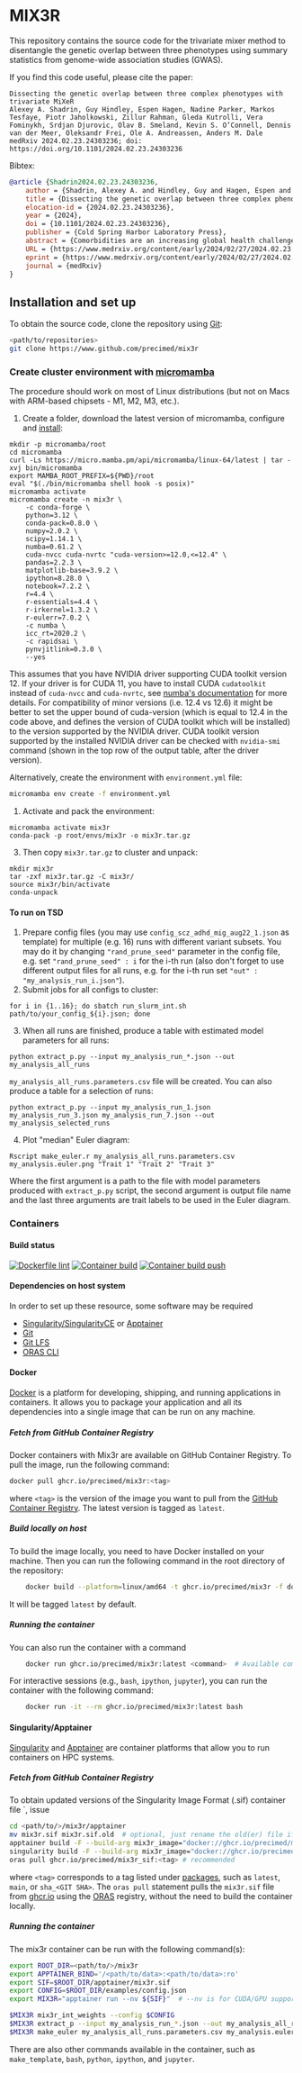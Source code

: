 # MIX3R

This repository contains the source code for the trivariate mixer method to disentangle the genetic overlap between three phenotypes using summary statistics from genome-wide association studies (GWAS).

If you find this code useful, please cite the paper:

    Dissecting the genetic overlap between three complex phenotypes with trivariate MiXeR
    Alexey A. Shadrin, Guy Hindley, Espen Hagen, Nadine Parker, Markos Tesfaye, Piotr Jaholkowski, Zillur Rahman, Gleda Kutrolli, Vera Fominykh, Srdjan Djurovic, Olav B. Smeland, Kevin S. O’Connell, Dennis van der Meer, Oleksandr Frei, Ole A. Andreassen, Anders M. Dale
    medRxiv 2024.02.23.24303236; doi: https://doi.org/10.1101/2024.02.23.24303236

Bibtex:

```bibtex
@article {Shadrin2024.02.23.24303236,
	author = {Shadrin, Alexey A. and Hindley, Guy and Hagen, Espen and Parker, Nadine and Tesfaye, Markos and Jaholkowski, Piotr and Rahman, Zillur and Kutrolli, Gleda and Fominykh, Vera and Djurovic, Srdjan and Smeland, Olav B. and O{\textquoteright}Connell, Kevin S. and van der Meer, Dennis and Frei, Oleksandr and Andreassen, Ole A. and Dale, Anders M.},
	title = {Dissecting the genetic overlap between three complex phenotypes with trivariate MiXeR},
	elocation-id = {2024.02.23.24303236},
	year = {2024},
	doi = {10.1101/2024.02.23.24303236},
	publisher = {Cold Spring Harbor Laboratory Press},
	abstract = {Comorbidities are an increasing global health challenge. Accumulating evidence suggests overlapping genetic architectures underlying comorbid complex human traits and disorders. The bivariate causal mixture model (MiXeR) can quantify the polygenic overlap between complex phenotypes beyond global genetic correlation. Still, the pattern of genetic overlap between three distinct phenotypes, which is important to better characterize multimorbidities, has previously not been possible to quantify. Here, we present and validate the trivariate MiXeR tool, which disentangles the pattern of genetic overlap between three phenotypes using summary statistics from genome-wide association studies (GWAS). Our simulations show that the trivariate MiXeR can reliably reconstruct different patterns of genetic overlap. We further demonstrate how the tool can be used to estimate the proportions of genetic overlap between three phenotypes using real GWAS data, providing examples of complex patterns of genetic overlap between diverse human traits and diseases that could not be deduced from bivariate analyses. This contributes to a better understanding of the etiology of complex phenotypes and the nature of their relationship, which may aid in dissecting comorbidity patterns and their biological underpinnings.Availability and implementation The trivariate MiXeR tool and auxiliary scripts, including source code, documentation and examples of use are available at https://github.com/precimed/mix3rCompeting Interest StatementSrdjan Djurovic has received speaker{\textquoteright}s Honoria from Lundbeck. Anders M. Dale is a Founder of and holds equity in CorTechs Labs, Inc, and serves on its Scientific Advisory Board. He is also a member of the Scientific Advisory Board of Human Longevity, Inc. (HLI), and the Mohn Medical Imaging and Visualization Centre in Bergen, Norway. He receives funding through a research agreement with General Electric Healthcare (GEHC). The terms of these arrangements have been reviewed and approved by the University of California, San Diego in accordance with its conflict-of-interest policies. Ole A. Andreassen has received speaker fees from Lundbeck, Janssen, Otsuka, and Sunovion and is a consultant to Cortechs.ai and Precision Health AS.Funding StatementThis work was supported by the Research Council of Norway (grants: 223273, 326813, 273291, 273446, 334920, 324499, 324252, 223273, 300309 and 248778). The European Economic Area and Norway Grants (grants: EEA-RO-NO-2018-0535 and EEA-RO-NO-2018-0573). European Union{\textquoteright}s Horizon 2020 Research and Innovation Programme (grants: 847776, 801133 and 964874). National Institutes of Health: U24DA041123, U24DA055330, 5R01MH124839-02 and R01MH123724-01. South-Eastern Norway Regional Health Authority (grant 2022073). KG Jebsen Stiftelsen, The South-East Norway Regional Health Authority (grant 2022-087).Author DeclarationsI confirm all relevant ethical guidelines have been followed, and any necessary IRB and/or ethics committee approvals have been obtained.YesThe details of the IRB/oversight body that provided approval or exemption for the research described are given below:The individual-level genotyping data for the current study were obtained from UK Biobank under accession number 27412. All researchers who wish to access this resource must register with UK Biobank by completing the registration form in the Access Management System. GWAS summary statistics data used in this study are publicly available and corresponding links are provided in the manuscript.I confirm that all necessary patient/participant consent has been obtained and the appropriate institutional forms have been archived, and that any patient/participant/sample identifiers included were not known to anyone (e.g., hospital staff, patients or participants themselves) outside the research group so cannot be used to identify individuals.YesI understand that all clinical trials and any other prospective interventional studies must be registered with an ICMJE-approved registry, such as ClinicalTrials.gov. I confirm that any such study reported in the manuscript has been registered and the trial registration ID is provided (note: if posting a prospective study registered retrospectively, please provide a statement in the trial ID field explaining why the study was not registered in advance).YesI have followed all appropriate research reporting guidelines, such as any relevant EQUATOR Network research reporting checklist(s) and other pertinent material, if applicable.YesAll data produced in the present work are contained in the manuscript. https://github.com/precimed/mix3r},
	URL = {https://www.medrxiv.org/content/early/2024/02/27/2024.02.23.24303236},
	eprint = {https://www.medrxiv.org/content/early/2024/02/27/2024.02.23.24303236.full.pdf},
	journal = {medRxiv}
}
```

## Installation and set up

To obtain the source code, clone the repository using [Git](https://git-scm.com/):

```bash
<path/to/repositories>
git clone https://www.github.com/precimed/mix3r
```

### Create cluster environment with [micromamba](https://mamba.readthedocs.io/en/latest/user_guide/micromamba.html)

The procedure should work on most of Linux distributions (but not on Macs with ARM-based chipsets - M1, M2, M3, etc.).

1. Create a folder, download the latest version of micromamba, configure and [install](https://mamba.readthedocs.io/en/latest/installation.html):

```
mkdir -p micromamba/root
cd micromamba
curl -Ls https://micro.mamba.pm/api/micromamba/linux-64/latest | tar -xvj bin/micromamba
export MAMBA_ROOT_PREFIX=${PWD}/root
eval "$(./bin/micromamba shell hook -s posix)"
micromamba activate
micromamba create -n mix3r \
    -c conda-forge \
    python=3.12 \
    conda-pack=0.8.0 \
    numpy=2.0.2 \
    scipy=1.14.1 \
    numba=0.61.2 \
    cuda-nvcc cuda-nvrtc "cuda-version>=12.0,<=12.4" \
    pandas=2.2.3 \
    matplotlib-base=3.9.2 \
    ipython=8.28.0 \
    notebook=7.2.2 \
    r=4.4 \
    r-essentials=4.4 \
    r-irkernel=1.3.2 \
    r-eulerr=7.0.2 \
    -c numba \
    icc_rt=2020.2 \
    -c rapidsai \
    pynvjitlink=0.3.0 \
    --yes
```
This assumes that you have NVIDIA driver supporting CUDA toolkit version 12. If your driver is for CUDA 11, you have to install CUDA `cudatoolkit` instead of `cuda-nvcc` and `cuda-nvrtc`, see [numba's documentation](https://numba.readthedocs.io/en/stable/cuda/overview.html#software) for more details. For compatibility of minor versions (i.e. 12.4 vs 12.6) it might be better to set the upper bound of cuda-version (which is equal to 12.4 in the code above, and defines the version of CUDA toolkit which will be installed) to the version supported by the NVIDIA driver. CUDA toolkit version supported by the installed NVIDIA driver can be checked with `nvidia-smi` command (shown in the top row of the output table, after the driver version).

Alternatively, create the environment with `environment.yml` file:

```bash
micromamba env create -f environment.yml
```

1. Activate and pack the environment:

```
micromamba activate mix3r
conda-pack -p root/envs/mix3r -o mix3r.tar.gz
```

3. Then copy `mix3r.tar.gz` to cluster and unpack:

```
mkdir mix3r
tar -zxf mix3r.tar.gz -C mix3r/
source mix3r/bin/activate
conda-unpack
```

#### To run on TSD

1. Prepare config files (you may use `config_scz_adhd_mig_aug22_1.json` as template) for multiple (e.g. 16) runs with different variant subsets. You may do it by changing `"rand_prune_seed"` parameter in the config file, e.g. set `"rand_prune_seed" : i` for the i-th run (also don't forget to use different output files for all runs, e.g. for the i-th run set `"out" : "my_analysis_run_i.json"`).
2. Submit jobs for all configs to cluster:

```
for i in {1..16}; do sbatch run_slurm_int.sh path/to/your_config_${i}.json; done
```

3. When all runs are finished, produce a table with estimated model parameters for all runs:

```
python extract_p.py --input my_analysis_run_*.json --out my_analysis_all_runs
```

`my_analysis_all_runs.parameters.csv` file will be created.
You can also produce a table for a selection of runs:

```
python extract_p.py --input my_analysis_run_1.json my_analysis_run_3.json my_analysis_run_7.json --out my_analysis_selected_runs
```

4. Plot "median" Euler diagram:

```
Rscript make_euler.r my_analysis_all_runs.parameters.csv my_analysis.euler.png "Trait 1" "Trait 2" "Trait 3"  
```

Where the first argument is a path to the file with model parameters produced with `extract_p.py` script, the second argument is output file name and the last three arguments are trait labels to be used in the Euler diagram.

### Containers

#### Build status

[![Dockerfile lint](https://github.com/precimed/mix3r/actions/workflows/docker.yml/badge.svg)](https://github.com/precimed/mix3r/actions/workflows/docker.yml)
[![Container build](https://github.com/precimed/mix3r/actions/workflows/container_build.yml/badge.svg)](https://github.com/precimed/mix3r/actions/workflows/container_build.yml)
[![Container build push](https://github.com/precimed/mix3r/actions/workflows/container_build_push.yml/badge.svg)](https://github.com/precimed/mix3r/actions/workflows/container_build_push.yml)

#### Dependencies on host system

In order to set up these resource, some software may be required

- [Singularity/SingularityCE](https://sylabs.io/singularity/) or [Apptainer](https://apptainer.org)
- [Git](https://git-scm.com/)
- [Git LFS](https://git-lfs.com)
- [ORAS CLI](https://oras.land)

#### Docker

[Docker](https://www.docker.com/) is a platform for developing, shipping, and running applications in containers.
It allows you to package your application and all its dependencies into a single image that can be run on any machine.

##### Fetch from GitHub Container Registry

Docker containers with Mix3r are available on GitHub Container Registry. To pull the image, run the following command:

```bash
docker pull ghcr.io/precimed/mix3r:<tag>
```

where `<tag>` is the version of the image you want to pull from the [GitHub Container Registry](https://github.com/precimed/mix3r/pkgs/container/mix3r). The latest version is tagged as `latest`.

##### Build locally on host

To build the image locally, you need to have Docker installed on your machine. Then you can run the following command in the root directory of the repository:

```bash
    docker build --platform=linux/amd64 -t ghcr.io/precimed/mix3r -f docker/Dockerfile .
```

It will be tagged `latest` by default.

##### Running the container

You can also run the container with a command

```bash
    docker run ghcr.io/precimed/mix3r:latest <command>  # Available commands are: mix3r_int_weights, extract_p, make_template, make_euler, bash, python, ipython, jupyter
```

For interactive sessions (e.g., `bash`, `ipython`, `jupyter`), you can run the container with the following command:

```bash
    docker run -it --rm ghcr.io/precimed/mix3r:latest bash
```

#### Singularity/Apptainer

[Singularity](https://sylabs.io/singularity/) and [Apptainer](https://apptainer.org) are container platforms that allow you to run containers on HPC systems.

##### Fetch from GitHub Container Registry

To obtain updated versions of the Singularity Image Format (.sif) container file `, issue

```bash
cd <path/to/>/mix3r/apptainer
mv mix3r.sif mix3r.sif.old  # optional, just rename the old(er) file if present
apptainer build -F --build-arg mix3r_image="docker://ghcr.io/precimed/mix3r:<tag>" mix3r.sif mix3r.def  # or
singularity build -F --build-arg mix3r_image="docker://ghcr.io/precimed/mix3r:<tag>" mix3r.sif mix3r.def # or 
oras pull ghcr.io/precimed/mix3r_sif:<tag> # recommended
```

where `<tag>` corresponds to a tag listed under [packages](https://github.com/precimed/mix3r/pkgs/container/mix3r_sif),
such as `latest`, `main`, or `sha_<GIT SHA>`. 
The `oras pull` statement pulls the `mix3r.sif` file from [ghcr.io](https://github.com/precimed/mix3r/pkgs/container/mix3r_sif) using the [ORAS](https://oras.land) registry, without the need to build the container locally.

##### Running the container

The mix3r container can be run with the following command(s):

```bash
export ROOT_DIR=<path/to/>/mix3r
export APPTAINER_BIND='/<path/to/data>:<path/to/data>:ro'
export SIF=$ROOT_DIR/apptainer/mix3r.sif
export CONFIG=$ROOT_DIR/examples/config.json
export MIX3R="apptainer run --nv ${SIF}"  # --nv is for CUDA/GPU support

$MIX3R mix3r_int_weights --config $CONFIG
$MIX3R extract_p --input my_analysis_run_*.json --out my_analysis_all_runs
$MIX3R make_euler my_analysis_all_runs.parameters.csv my_analysis.euler.png "Trait 1" "Trait 2" "Trait 3"
```

There are also other commands available in the container, such as `make_template`, `bash`, `python`, `ipython`, and `jupyter`.
